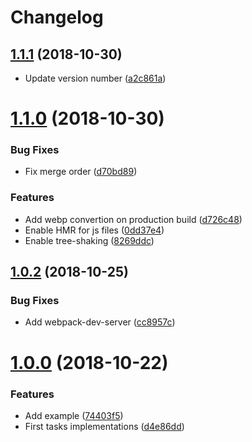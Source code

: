 # Changelog

<a name="1.1.1"></a>
## [1.1.1](https://github.com/sebacruz/webpack-config/compare/1.1.0...1.1.1) (2018-10-30)

* Update version number ([a2c861a](https://github.com/sebacruz/webpack-config/commit/a2c861a))

<a name="1.1.0"></a>
# [1.1.0](https://github.com/sebacruz/webpack-config/compare/1.0.2...1.1.0) (2018-10-30)

### Bug Fixes

* Fix merge order ([d70bd89](https://github.com/sebacruz/webpack-config/commit/d70bd89))

### Features

* Add webp convertion on production build ([d726c48](https://github.com/sebacruz/webpack-config/commit/d726c48))
* Enable HMR for js files ([0dd37e4](https://github.com/sebacruz/webpack-config/commit/0dd37e4))
* Enable tree-shaking ([8269ddc](https://github.com/sebacruz/webpack-config/commit/8269ddc))

<a name="1.0.2"></a>
## [1.0.2](https://github.com/sebacruz/webpack-config/compare/1.0.0...1.0.2) (2018-10-25)

### Bug Fixes

* Add webpack-dev-server ([cc8957c](https://github.com/sebacruz/webpack-config/commit/cc8957c))

<a name="1.0.0"></a>
# [1.0.0](https://github.com/sebacruz/webpack-config/compare/d4e86dd...1.0.0) (2018-10-22)

### Features

* Add example ([74403f5](https://github.com/sebacruz/webpack-config/commit/74403f5))
* First tasks implementations ([d4e86dd](https://github.com/sebacruz/webpack-config/commit/d4e86dd))
